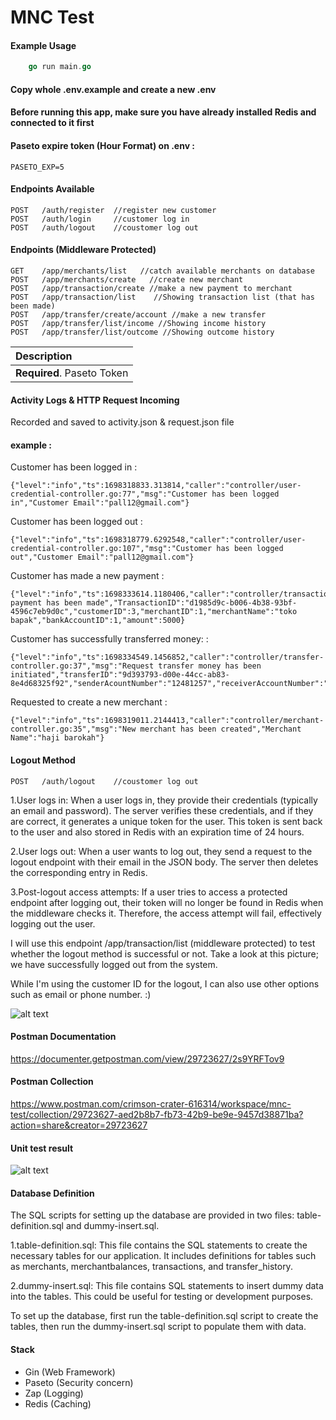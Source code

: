 
# MNC Test


#### Example Usage

```go
	go run main.go
```

#### Copy whole .env.example and create a new .env

#### Before running this app, make sure you have already installed Redis and connected to it first

#### Paseto expire token (Hour Format) on .env :
```
PASETO_EXP=5
```
#### Endpoints Available

```http
POST   /auth/register  //register new customer         
POST   /auth/login     //customer log in          
POST   /auth/logout    //coustomer log out         
```

#### Endpoints (Middleware Protected)
```http
GET    /app/merchants/list   //catch available merchants on database
POST   /app/merchants/create   //create new merchant 
POST   /app/transaction/create //make a new payment to merchant
POST   /app/transaction/list    //Showing transaction list (that has been made)
POST   /app/transfer/create/account //make a new transfer 
POST   /app/transfer/list/income //Showing income history
POST   /app/transfer/list/outcome //Showing outcome history
```

| Description                |
| :------------------------- |
| **Required**. Paseto Token |

#### Activity Logs & HTTP Request Incoming
Recorded and saved to activity.json & request.json file
#### example :
Customer has been logged in :
```
{"level":"info","ts":1698318833.313814,"caller":"controller/user-credential-controller.go:77","msg":"Customer has been logged in","Customer Email":"pall12@gmail.com"}
```
Customer has been logged out :
```
{"level":"info","ts":1698318779.6292548,"caller":"controller/user-credential-controller.go:107","msg":"Customer has been logged out","Customer Email":"pall12@gmail.com"}
```
Customer has made a new payment :
```
{"level":"info","ts":1698333614.1180406,"caller":"controller/transaction_controller.go:44","msg":"A payment has been made","TransactionID":"d1985d9c-b006-4b38-93bf-4596c7eb9d0c","customerID":3,"merchantID":1,"merchantName":"toko bapak","bankAccountID":1,"amount":5000}
```
Customer has successfully transferred money: :
```
{"level":"info","ts":1698334549.1456852,"caller":"controller/transfer-controller.go:37","msg":"Request transfer money has been initiated","transferID":"9d393793-d00e-44cc-ab83-8e4d68325f92","senderAcountNumber":"12481257","receiverAccountNumber":"128124756","amount":10000}
```
Requested to create a new merchant :
```
{"level":"info","ts":1698319011.2144413,"caller":"controller/merchant-controller.go:35","msg":"New merchant has been created","Merchant Name":"haji barokah"}
```

#### Logout Method
```http
POST   /auth/logout    //coustomer log out  
```
1.User logs in: When a user logs in, they provide their credentials (typically an email and password). The server verifies these credentials, and if they are correct, it generates a unique token for the user. This token is sent back to the user and also stored in Redis with an expiration time of 24 hours.

2.User logs out: When a user wants to log out, they send a request to the logout endpoint with their email in the JSON body. The server then deletes the corresponding entry in Redis.

3.Post-logout access attempts: If a user tries to access a protected endpoint after logging out, their token will no longer be found in Redis when the middleware checks it. Therefore, the access attempt will fail, effectively logging out the user.

I will use this endpoint /app/transaction/list (middleware protected) to test whether the logout method is successful or not. Take a look at this picture; we have successfully logged out from the system.

While I'm using the customer ID for the logout, I can also use other options such as email or phone number. :)

![alt text](https://i.ibb.co/ZHCTYLF/Screenshot-2023-10-26-190104.jpg)

#### Postman Documentation
https://documenter.getpostman.com/view/29723627/2s9YRFTov9

#### Postman Collection
https://www.postman.com/crimson-crater-616314/workspace/mnc-test/collection/29723627-aed2b8b7-fb73-42b9-be9e-9457d38871ba?action=share&creator=29723627

#### Unit test result
![alt text](https://i.ibb.co/cFxrvLL/unit-test-res.jpg)

#### Database Definition
The SQL scripts for setting up the database are provided in two files: table-definition.sql and dummy-insert.sql.

1.table-definition.sql: This file contains the SQL statements to create the necessary tables for our application. It includes definitions for tables such as merchants, merchantbalances, transactions, and transfer_history.

2.dummy-insert.sql: This file contains SQL statements to insert dummy data into the tables. This could be useful for testing or development purposes.

To set up the database, first run the table-definition.sql script to create the tables, then run the dummy-insert.sql script to populate them with data.

#### Stack
- Gin (Web Framework)
- Paseto (Security concern)
- Zap (Logging)
- Redis (Caching)
